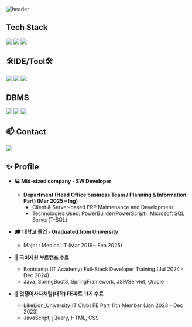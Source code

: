 ![header](https://capsule-render.vercel.app/api?type=waving&color=gradient&height=120&animation=fadeIn&section=footer&text=Profile&fontAlign=70&fontColor=272624)

## Tech Stack
<a><img src="https://img.shields.io/badge/PowerScript-4292D8?style=for-the-badge&logo=&logoColor=white/"></a>
<a><img src="https://img.shields.io/badge/Java-ED8B00?style=for-the-badge&logo=openjdk&logoColor=white/"></a>
  <a><img src="https://img.shields.io/badge/Spring%20boot-6DB33F?style=for-the-badge&logo=springboot&logoColor=white"/></a>

## 🛠IDE/Tool🛠
<a><img src="https://img.shields.io/badge/PowerBuilder-1D5292?style=for-the-badge&logo=&logoColor=white/"></a>
<a><img src="https://img.shields.io/badge/Eclipse-2C2255?style=for-the-badge&logo=eclipse&logoColor=white/"></a>
<a><img src="https://img.shields.io/badge/IntelliJ_IDEA-000000.svg?style=for-the-badge&logo=intellij-idea&logoColor=white/"></a>

## DBMS

<a><img src="https://img.shields.io/badge/oracle-F80000?style=for-the-badge&logo=oracle&logoColor=white/"></a>
<a><img src="https://img.shields.io/badge/Microsoft%20SQL%20Server-CC2927?style=for-the-badge&logo=microsoft%20sql%20server&logoColor=white/"></a>
<a><img src="https://img.shields.io/badge/MySQL-FF8080?style=for-the-badge&logo=&logoColor=white/"></a>

## 📫 Contact

<a href="mailto:kmam147@gmail.com"><img src="https://img.shields.io/badge/jyjeon000@gmail.com-00000F?style=for-the-badge&logo=gmail&logoColor=white"/></a>


## ✨ Profile
* **💻 Mid-sized company - SW Developer**
  
    * **Department (Head Office business Team / Planning & Information Part) (Mar 2025 – Ing)**
        * Client & Server-based ERP Maintenance and Development 
        * Technologies Used: PowerBuilder(PowerScript), Microsoft SQL Server(T-SQL)
          
* **🎓 대학교 졸업 - Graduated from University**
  
    * Major : Medical IT (Mar 2019~ Feb 2025)
 
* **📖 국비지원 부트캠프 수료**

    * Bootcamp (IT Academy) Full-Stack Developer Training (Jul 2024 - Dec 2024)
    * Java, SpringBoot3, SpringFramework, JSP/Servlet, Oracle

* **📖 멋쟁이사자처럼(대학) FE파트 11기 수료**

    * LikeLion_University(IT Club) FE Part 11th Member (Jan 2023 - Dec 2023)
    * JavaScript, jQuery, HTML, CSS
